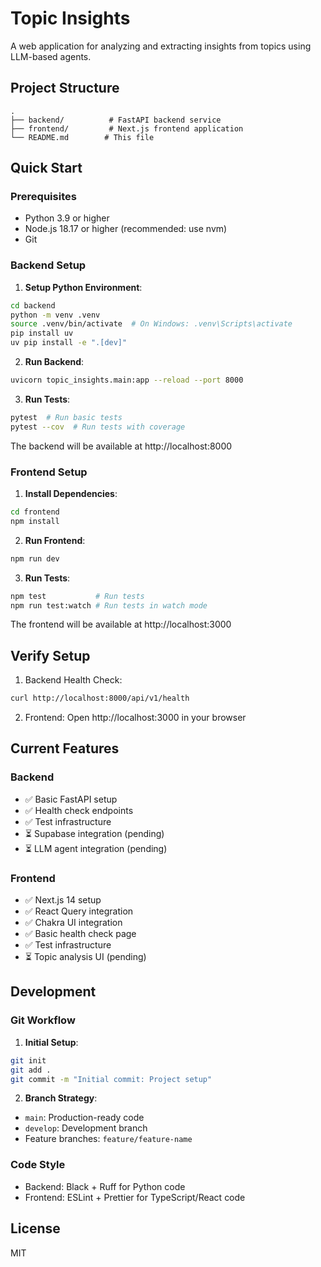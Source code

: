 # Topic Insights

A web application for analyzing and extracting insights from topics using LLM-based agents.

## Project Structure

```
.
├── backend/          # FastAPI backend service
├── frontend/         # Next.js frontend application
└── README.md        # This file
```

## Quick Start

### Prerequisites

- Python 3.9 or higher
- Node.js 18.17 or higher (recommended: use nvm)
- Git

### Backend Setup

1. **Setup Python Environment**:
```bash
cd backend
python -m venv .venv
source .venv/bin/activate  # On Windows: .venv\Scripts\activate
pip install uv
uv pip install -e ".[dev]"
```

2. **Run Backend**:
```bash
uvicorn topic_insights.main:app --reload --port 8000
```

3. **Run Tests**:
```bash
pytest  # Run basic tests
pytest --cov  # Run tests with coverage
```

The backend will be available at http://localhost:8000

### Frontend Setup

1. **Install Dependencies**:
```bash
cd frontend
npm install
```

2. **Run Frontend**:
```bash
npm run dev
```

3. **Run Tests**:
```bash
npm test           # Run tests
npm run test:watch # Run tests in watch mode
```

The frontend will be available at http://localhost:3000

## Verify Setup

1. Backend Health Check:
```bash
curl http://localhost:8000/api/v1/health
```

2. Frontend: Open http://localhost:3000 in your browser

## Current Features

### Backend
- ✅ Basic FastAPI setup
- ✅ Health check endpoints
- ✅ Test infrastructure
- ⏳ Supabase integration (pending)
- ⏳ LLM agent integration (pending)

### Frontend
- ✅ Next.js 14 setup
- ✅ React Query integration
- ✅ Chakra UI integration
- ✅ Basic health check page
- ✅ Test infrastructure
- ⏳ Topic analysis UI (pending)

## Development

### Git Workflow

1. **Initial Setup**:
```bash
git init
git add .
git commit -m "Initial commit: Project setup"
```

2. **Branch Strategy**:
- `main`: Production-ready code
- `develop`: Development branch
- Feature branches: `feature/feature-name`

### Code Style

- Backend: Black + Ruff for Python code
- Frontend: ESLint + Prettier for TypeScript/React code

## License

MIT 